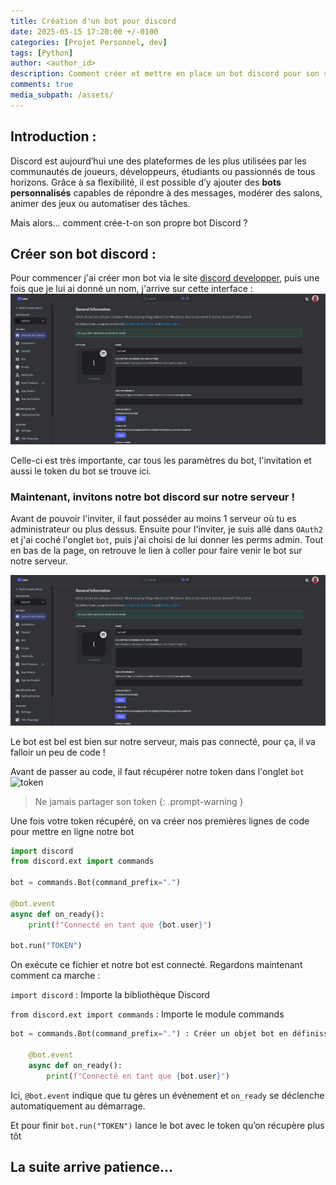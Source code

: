 ```yaml
---
title: Création d'un bot pour discord
date: 2025-05-15 17:20:00 +/-0100
categories: [Projet Personnel, dev]
tags: [Python]
author: <author_id>
description: Comment créer et mettre en place un bot discord pour son serveur discord
comments: true
media_subpath: /assets/ 
---
```



## Introduction :

Discord est aujourd’hui une des plateformes de les plus utilisées par les communautés de joueurs, développeurs, étudiants ou passionnés de tous horizons. Grâce à sa flexibilité, il est possible d’y ajouter des **bots personnalisés** capables de répondre à des messages, modérer des salons, animer des jeux ou automatiser des tâches.

Mais alors… comment crée-t-on son propre bot Discord ?


## Créer son bot discord :
Pour commencer j'ai créer mon bot via le site [discord developper](https://discord.com/developers/application), puis une fois que je lui ai donné un nom, j'arrive sur cette interface :
![TestImage](imgBlog/application.png)

Celle-ci est très importante, car tous les paramètres du bot, l'invitation et aussi le token du bot se trouve ici.

### Maintenant, invitons notre bot discord sur notre serveur !
Avant de pouvoir l'inviter, il faut posséder au moins 1 serveur où tu es administrateur ou plus dessus. Ensuite pour l'inviter, je suis allé dans ```OAuth2``` et j'ai coché l'onglet ```bot```, puis j'ai choisi de lui donner les perms admin. Tout en bas de la page, on retrouve le lien à coller pour faire venir le bot sur notre serveur.

![TestImage](imgBlog/application.png)

Le bot est bel est bien sur notre serveur, mais pas connecté, pour ça, il va falloir un peu de code !

Avant de passer au code, il faut récupérer notre token dans l'onglet ```bot```
![token](imgBlog/token.png)

> Ne jamais partager son token
{: .prompt-warning }

Une fois votre token récupéré, on va créer nos premières lignes de code pour mettre en ligne notre bot

```python
import discord
from discord.ext import commands

bot = commands.Bot(command_prefix=".")

@bot.event
async def on_ready():
    print(f"Connecté en tant que {bot.user}")

bot.run("TOKEN")
```

On exécute ce fichier et notre bot est connecté. Regardons maintenant comment ca marche :

```import discord``` : Importe la bibliothèque Discord

```from discord.ext import commands``` : Importe le module commands

```python
bot = commands.Bot(command_prefix=".") : Créer un objet bot en définissant le préfixe des commandes sur “.”

    @bot.event
    async def on_ready():
        print(f"Connecté en tant que {bot.user}")
```
Ici, ```@bot.event``` indique que tu gères un événement et ```on_ready``` se déclenche automatiquement au démarrage.

Et pour finir ```bot.run("TOKEN")``` lance le bot avec le token qu’on récupère plus tôt


## La suite arrive patience...
